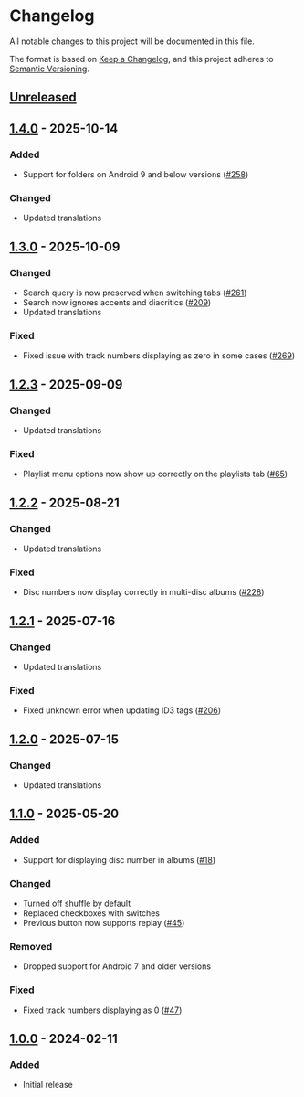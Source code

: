 # Changelog
All notable changes to this project will be documented in this file.

The format is based on [Keep a Changelog](https://keepachangelog.com/en/1.1.0/),
and this project adheres to [Semantic Versioning](https://semver.org/spec/v2.0.0.html).

## [Unreleased]

## [1.4.0] - 2025-10-14
### Added
- Support for folders on Android 9 and below versions ([#258])

### Changed
- Updated translations

## [1.3.0] - 2025-10-09
### Changed
- Search query is now preserved when switching tabs ([#261])
- Search now ignores accents and diacritics ([#209])
- Updated translations

### Fixed
- Fixed issue with track numbers displaying as zero in some cases ([#269])

## [1.2.3] - 2025-09-09
### Changed
- Updated translations

### Fixed
- Playlist menu options now show up correctly on the playlists tab ([#65])

## [1.2.2] - 2025-08-21
### Changed
- Updated translations

### Fixed
- Disc numbers now display correctly in multi-disc albums ([#228])

## [1.2.1] - 2025-07-16
### Changed
- Updated translations

### Fixed
- Fixed unknown error when updating ID3 tags ([#206])

## [1.2.0] - 2025-07-15
### Changed
- Updated translations

## [1.1.0] - 2025-05-20
### Added
- Support for displaying disc number in albums ([#18])

### Changed
- Turned off shuffle by default
- Replaced checkboxes with switches
- Previous button now supports replay ([#45])

### Removed
- Dropped support for Android 7 and older versions

### Fixed
- Fixed track numbers displaying as 0 ([#47])

## [1.0.0] - 2024-02-11
### Added
- Initial release

[#18]: https://github.com/FossifyOrg/Music-Player/issues/18
[#45]: https://github.com/FossifyOrg/Music-Player/issues/45
[#47]: https://github.com/FossifyOrg/Music-Player/issues/47
[#65]: https://github.com/FossifyOrg/Music-Player/issues/65
[#206]: https://github.com/FossifyOrg/Music-Player/issues/206
[#209]: https://github.com/FossifyOrg/Music-Player/issues/209
[#228]: https://github.com/FossifyOrg/Music-Player/issues/228
[#258]: https://github.com/FossifyOrg/Music-Player/issues/258
[#261]: https://github.com/FossifyOrg/Music-Player/issues/261
[#269]: https://github.com/FossifyOrg/Music-Player/issues/269

[Unreleased]: https://github.com/FossifyOrg/Music-Player/compare/1.4.0...HEAD
[1.4.0]: https://github.com/FossifyOrg/Music-Player/compare/1.3.0...1.4.0
[1.3.0]: https://github.com/FossifyOrg/Music-Player/compare/1.2.3...1.3.0
[1.2.3]: https://github.com/FossifyOrg/Music-Player/compare/1.2.2...1.2.3
[1.2.2]: https://github.com/FossifyOrg/Music-Player/compare/1.2.1...1.2.2
[1.2.1]: https://github.com/FossifyOrg/Music-Player/compare/1.2.0...1.2.1
[1.2.0]: https://github.com/FossifyOrg/Music-Player/compare/1.1.0...1.2.0
[1.1.0]: https://github.com/FossifyOrg/Music-Player/compare/1.0.0...1.1.0
[1.0.0]: https://github.com/FossifyOrg/Music-Player/releases/tag/1.0.0
